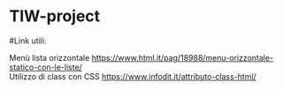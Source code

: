 # TIW-project

#Link utili:

Menù lista orizzontale https://www.html.it/pag/18988/menu-orizzontale-statico-con-le-liste/  
Utilizzo di class con CSS https://www.infodit.it/attributo-class-html/
